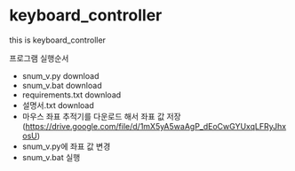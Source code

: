 # keyboard_controller
this is keyboard_controller

프로그램 실행순서 <br>
- snum_v.py download
- snum_v.bat download
- requirements.txt download
- 설명서.txt download
- 마우스 좌표 추적기를 다운로드 해서 좌표 값 저장(https://drive.google.com/file/d/1mX5yA5waAgP_dEoCwGYUxqLFRyJhxosU)
- snum_v.py에 좌표 값 변경
- snum_v.bat 실행
